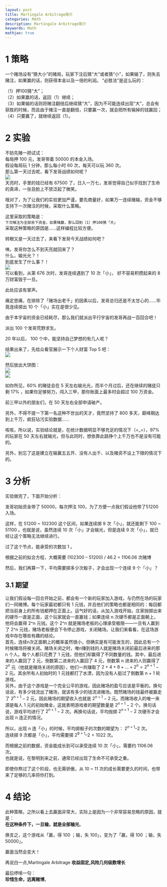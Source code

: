 ```yaml
---
layout: post
title: Martingale Arbitrage简介  
categories: Math
description: Martingale Arbitrage简介  
keywords: Math
mathjax: true
---
```


# 1 策略
一个赌场设有“猜大小”的赌局，玩家下注后猜“大”或者猜“小”，如果输了，则失去赌注，如果赢的话，则获得本金以及一倍的利润。 “必胜法”是这么玩的：  

（1）押100猜“大”；  
（2）如果赢的话，返回（1）继续；  
（3）如果输的话则将赌注翻倍后继续猜“大”，因为不可能连续出现“大”，总会有获胜的时候，而且由于赌注一直是翻倍，只要赢一次，就会把所有输掉的钱赢回；  
（4）只要赢了，就继续返回（1）。  

# 2 实验
不妨先赌一把试试：  
每局押 100 元，发哥带着 50000 的本金入场。  
假设每局玩 1 分钟，那么每小时 60 次，每天可以玩 360 次。  
那么第一天过去呢，看下发哥战绩如何呢？  
![](/images/posts/2021/martingale/1.png)  
天亮时，手里的钱已经有 67500 了，日入一万七，发哥觉得自己似乎找到了生命的真谛，一张丑脸上不禁泛起了微笑。  

哦对了，为了让我们的实验更加严谨，要先商量好，如果万一连续赌输，资金不够支持下一次赌注的时候，采取什么策略。  

这里采取的策略是：  
`下次赌注为全部余下资金，如果赌赢，那么回到（1）押100猜「大」`  
采取这种策略的原因是……这样编程比较方便。  

转眼又是一天过去了，来看下发哥今天战绩如何吧？  

咦，发哥你怎么不到天亮就回来了？  
什么，输光光？！  
到底发生了什么事？！  
![](/images/posts/2021/martingale/2.png)  
可以看到，从第 676 次时，发哥连续遇到了 10 次「小」， 好不容易积攒起来的 8 万财富毁于一旦。  

此处应该有掌声。  

痛定思痛，在排除了「赌场出老千」的因素以后，发哥总归还是不太甘心的……毕竟连续掷出 10 个「小」实在是很少见。  

由于本宇宙的资金已经耗尽，那么我们就派出平行宇宙的发哥再战一百回合吧！  

派出 100 个发哥荒野求生。  

20 年以后， 100 个中，能坚持自己梦想的有几人呢？  

结果出来了，先给众看官展示一下个人财富 Top 5 吧：  
![](/images/posts/2021/martingale/3.png)  

然后放出大饼图：  
![](/images/posts/2021/martingale/4.png)  
![](/images/posts/2021/martingale/5.png)  

如你所见，60% 的赌徒会在 5 天左右输光光，而半个月过后，还在继续的赌徒只剩 17% ，如果你足够努力，闯入三甲，那你账面上最多时会超过 100 万资金。  

前三甲以外的朋友们，在 50 天左右全部申请破产。  

另外，不得不提一下第一名这种不世出的天才，竟然坚持了 800 多天，巅峰期达到上千万，疯狂玷污实验数据……  

咳咳，所以说，实验结论就是，在统计数据明显不够充足的情况下（=_=），97% 的玩家在 50 天左右就输光，但与此同时，想依靠此路挣个上千万也不是没有可能的。  

另外，别忘了这是建立在输赢五五开、没有人出千、以及赌资不设上下限的情况下的。  

# 3 分析  
实验做完了，下面开始分析：  

发哥初始资金带了 50000，每次押注 100，为了方便一点我们假设他带了51200 入场。  

这样，在 51200 ~ 102300 这个区间，如果连续掷 9 次「小」，就还能剩下 100 ~ 51100 。也就是说，虽然连续 10 次「小」才会输光，但是连续 9 次「小」，就已经让这个策略无法继续进行。  

过了这个节点，能承受的次数加 1 。  

根据之前的拟合方程，大概需要 (102300 – 51200) / 46.2 = 1106.06 次赌博  


然后，我们再算一下，平均需要掷多少次骰子，才会出现一个连续 9 个「小」？  
## 3.1 期望  
让我们假设每一回合开始之前，都会有一个新的玩家加入游戏，与仍然在场的玩家们一同赌博。每个玩家最初都只有 1 元钱，并且他们的策略也都是相同的：每回都把当前身上的所有钱都押在正面上。运气好的话，从加入游戏开始，庄家抛掷出来的硬币一直是正面，这个玩家就会一直赢钱；如果连续 n 次硬币都是正面朝上，他将会赢得 2^n 元钱。这个 2^n 就是赌场老板的心理承受极限——一旦有人赢到了 2^n 元钱，赌场老板便会下令停止游戏，关闭赌场。让我们来看看，在这场游戏中存在哪些有趣的结论。  
首先，连续n次正面朝上的概率虽然很小，但确实是有可能发生的，因此总有一个时候赌场将被关闭。赌场关闭之时，唯n赚到钱的人就是赌场关闭前最后进来的那 n 个人。每个人都只花费了 1 元钱，但他们却赢得了不同数量的钱。其中，最后进来的人赢回了 2 元，倒数第二进来的人赢回了 4 元，倒数第 n 进来的人则赢得了 $2^n$ 元（他就是赌场关闭的原因），他们一共赚取了 $2 + 4 + 8 + … + 2^n = 2^{n+1} - 2$ 元。其余所有人初始时的 1 元钱都打了水漂，因为没有人挺过了倒数第 n + 1 轮游戏。  
另外，由于这个游戏是一个完全公平的游戏，因此赌场的盈亏应该是平衡的。换句话说，有多少钱流出了赌场，就该有多少的钱流进赌场。既然赌场的钱最终被赢走了 $2^{n+1} - 2$ 元，因此赌场的期望收入也就是 $2^{n+1} - 2$ 元。而赌场收入的唯一来源是每人 1 元的初始赌金，这就表明游戏者的期望数量是 $2^{n+1} - 2$ 个。换句话说，游戏平均进行了 $2^{n+1} - 2$ 次。再换句话说，平均抛掷 $2^{n+1} - 2$ 次硬币才会出现 n 连正的情况。  

所以，出现 n 连「小」的时候，平均掷骰子的次数的期望为： $2^{n + 1} – 2$ 次。  
连续掷 9 次都是「小」，平均需要掷 $2^{9 + 1} – 2 = 1022$ 次。  

而根据之前的数据，资金能成长到可以承受连续 10 次「小」，需要约 1106.06 次。  
也就是说，在黎明到来之前，通常已经出现了生命不可承受之重。  

即使你熬过了这个阶段，也无需骄傲，从 10 ~ 11 次的成长需要更久的时间，也带来了足够的几率将你打到。  

# 4 结论
此种策略，之所以看上去赢面非常大，实际上是因为一个非常容易忽略的原因，就是：  
**在这种条件下，一旦输，就是全部输光**。  

换言之，这个游戏从「赢，得 100 ；输，失 100」，变为了「赢，得 100 ；输，失 50000」。  

赢面当然会变大！  

再说白一点,Martingale Arbitrage **收益固定,风险几何级数增长**  

最后啰嗦一句：  
**珍惜生命，远离赌博**。  
